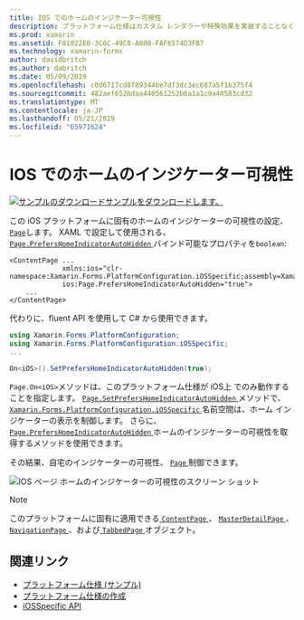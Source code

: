 ```yaml
---
title: IOS でのホームのインジケーター可視性
description: プラットフォーム仕様はカスタム レンダラーや特殊効果を実装することなく、特定のプラットフォームでのみ利用できる機能の使用を可能にします。 この記事では、ページのホームのインジケーターの可視性を設定します。 iOS プラットフォームに固有の使用方法について説明します。
ms.prod: xamarin
ms.assetid: F81022E0-3C6C-49C0-A000-FAF6574D3FB7
ms.technology: xamarin-forms
author: davidbritch
ms.author: dabritch
ms.date: 05/09/2019
ms.openlocfilehash: c0d6717cd8f89344be7df3dc3ec687a5f1b375f4
ms.sourcegitcommit: 482aef652bdaa440561252b6a1a1c0a40583cd32
ms.translationtype: MT
ms.contentlocale: ja-JP
ms.lasthandoff: 05/21/2019
ms.locfileid: "65971624"
---
```

# <a name="home-indicator-visibility-on-ios"></a>IOS でのホームのインジケーター可視性

[![サンプルのダウンロード](~/media/shared/download.png)サンプルをダウンロードします。](https://developer.xamarin.com/samples/xamarin-forms/userinterface/platformspecifics/)

この iOS プラットフォームに固有のホームのインジケーターの可視性の設定、 [ `Page`](xref:Xamarin.Forms.Page)します。 XAML で設定して使用される、 [ `Page.PrefersHomeIndicatorAutoHidden` ](xref:Xamarin.Forms.PlatformConfiguration.iOSSpecific.Page.PrefersHomeIndicatorAutoHiddenProperty)バインド可能なプロパティを`boolean`:

```xaml
<ContentPage ...
             xmlns:ios="clr-namespace:Xamarin.Forms.PlatformConfiguration.iOSSpecific;assembly=Xamarin.Forms.Core"
             ios:Page.PrefersHomeIndicatorAutoHidden="true">
    ...
</ContentPage>
```

代わりに、fluent API を使用して C# から使用できます。

```csharp
using Xamarin.Forms.PlatformConfiguration;
using Xamarin.Forms.PlatformConfiguration.iOSSpecific;
...

On<iOS>().SetPrefersHomeIndicatorAutoHidden(true);
```

`Page.On<iOS>`メソッドは、このプラットフォーム仕様が iOS上 でのみ動作することを指定します。  [ `Page.SetPrefersHomeIndicatorAutoHidden` ](xref:Xamarin.Forms.PlatformConfiguration.iOSSpecific.Page.SetPrefersHomeIndicatorAutoHidden(Xamarin.Forms.IPlatformElementConfiguration{Xamarin.Forms.PlatformConfiguration.iOS,Xamarin.Forms.Page},System.Boolean))メソッドで、 [ `Xamarin.Forms.PlatformConfiguration.iOSSpecific` ](xref:Xamarin.Forms.PlatformConfiguration.iOSSpecific)名前空間は、ホーム インジケーターの表示を制御します。 さらに、 [ `Page.PrefersHomeIndicatorAutoHidden` ](xref:Xamarin.Forms.PlatformConfiguration.iOSSpecific.Page.PrefersHomeIndicatorAutoHidden(Xamarin.Forms.IPlatformElementConfiguration{Xamarin.Forms.PlatformConfiguration.iOS,Xamarin.Forms.Page}))ホームのインジケーターの可視性を取得するメソッドを使用できます。

その結果、自宅のインジケーターの可視性、 [ `Page` ](xref:Xamarin.Forms.Page)制御できます。

![IOS ページ ホームのインジケーターの可視性のスクリーン ショット](page-home-indicator-images/home-indicator-visibility.png "ホーム インジケーターの可視性 ページ")

> [!NOTE]
> このプラットフォームに固有に適用できる[ `ContentPage` ](xref:Xamarin.Forms.ContentPage)、 [ `MasterDetailPage` ](xref:Xamarin.Forms.MasterDetailPage)、 [ `NavigationPage` ](xref:Xamarin.Forms.NavigationPage)、および[ `TabbedPage` ](xref:Xamarin.Forms.TabbedPage)オブジェクト。

## <a name="related-links"></a>関連リンク

- [プラットフォーム仕様 (サンプル)](https://developer.xamarin.com/samples/xamarin-forms/userinterface/platformspecifics/)
- [プラットフォーム仕様の作成](~/xamarin-forms/platform/platform-specifics/index.md#creating-platform-specifics)
- [iOSSpecific API](xref:Xamarin.Forms.PlatformConfiguration.iOSSpecific)
